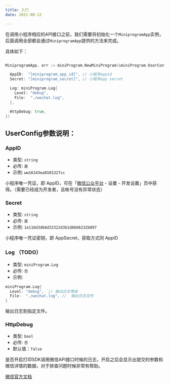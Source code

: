 ```yaml
---
title: 入门
date: 2021-08-12

---
```


在调用小程序相应的API接口之前，我们需要将初始化一个`MiniprogramApp`实例，后面调用全部都会通过`MiniprogramApp`提供的方法来完成。

具体如下：

``` go

MiniprogramApp, err := miniProgram.NewMiniProgram(&miniProgram.UserConfig{

  AppID:  "[miniprogram_app_id]", // 小程序appid
  Secret: "[miniprogram_secret]", // 小程序app secret

  Log: miniProgram.Log{
    Level: "debug",
    File:  "./wechat.log",
  },

  HttpDebug: true,
})

```

## UserConfig参数说明：

### AppID

- 类型: `string`
- 必传: `是`
- 示例: `ww16143ea0101327cc` 

小程序唯一凭证，即 AppID，可在「[微信公众平台](https://mp.weixin.qq.com/) - 设置 - 开发设置」页中获得。（需要已经成为开发者，且帐号没有异常状态）



### Secret

- 类型: `string`
- 必传: `是`
- 示例: `1e116d3db6d32322d3b1d8666232b097` 

小程序唯一凭证密钥，即 AppSecret，获取方式同 AppID 

### Log （TODO）

- 类型: `miniProgram.Log`
- 必传: `否`
- 示例: 

``` go
miniProgram.Log{
  Level: "debug",  // 输出日志等级
  File:  "./wechat.log", //  输出日志文件
}
```

输出日志到指定文件。

### HttpDebug

- 类型: `bool`
- 必传: `否`
- 默认值：`false`

是否开启打印SDK调用微信API接口时候的日志，开启之后会显示出提交的参数和微信详情的数据，对于排查问题时候非常有帮助。

[微信官方文档](https://developers.weixin.qq.com/miniprogram/dev/api-backend/open-api/access-token/auth.getAccessToken.html)